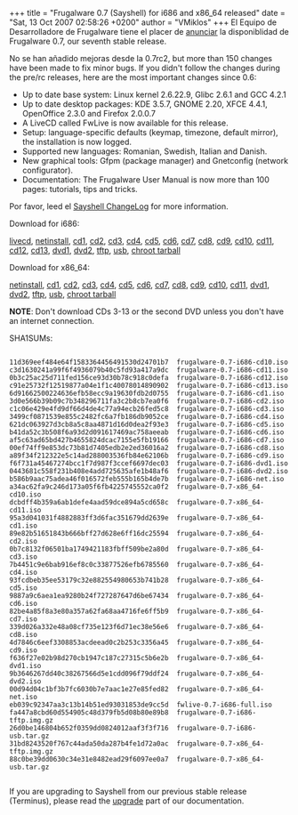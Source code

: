 +++
title = "Frugalware 0.7 (Sayshell) for i686 and x86_64 released"
date = "Sat, 13 Oct 2007 02:58:26 +0200"
author = "VMiklos"
+++
El Equipo de Desarrolladore de Frugalware tiene el placer de [anunciar](/news/76) la disponiblidad de Frugalware 0.7, our seventh stable release.  

 No se han añadido mejoras desde la 0.7rc2, but more than 150 changes have been made to fix minor bugs.
 If you didn't follow the changes during the pre/rc releases, here are the most important changes since 0.6:  

* Up to date base system: Linux kernel 2.6.22.9, Glibc 2.6.1 and GCC 4.2.1
* Up to date desktop packages: KDE 3.5.7, GNOME 2.20, XFCE 4.4.1, OpenOffice 2.3.0 and Firefox 2.0.0.7
* A LiveCD called FwLive is now available for this release.
* Setup: language-specific defaults (keymap, timezone, default mirror), the installation is now logged.
* Supported new languages: Romanian, Swedish, Italian and Danish.
* New graphical tools: Gfpm (package manager) and Gnetconfig (network configurator).
* Documentation: The Frugalware User Manual is now more than 100 pages: tutorials, tips and tricks.


 Por favor, leed el [Sayshell ChangeLog](http://ftp.frugalware.org/pub/frugalware/frugalware-0.7/ChangeLog.txt) for more information.  

 Download for i686:  

[livecd](/download/frugalware-0.7-iso/fwlive-0.7-i686-full.iso),
 [netinstall](/download/frugalware-0.7-iso/frugalware-0.7-i686-net.iso),
 [cd1](/download/frugalware-0.7-iso/frugalware-0.7-i686-cd1.iso),
 [cd2](/download/frugalware-0.7-iso/frugalware-0.7-i686-cd2.iso),
 [cd3](/download/frugalware-0.7-iso/frugalware-0.7-i686-cd3.iso),
 [cd4](/download/frugalware-0.7-iso/frugalware-0.7-i686-cd4.iso),
 [cd5](/download/frugalware-0.7-iso/frugalware-0.7-i686-cd5.iso),
 [cd6](/download/frugalware-0.7-iso/frugalware-0.7-i686-cd6.iso),
 [cd7](/download/frugalware-0.7-iso/frugalware-0.7-i686-cd7.iso),
 [cd8](/download/frugalware-0.7-iso/frugalware-0.7-i686-cd8.iso),
 [cd9](/download/frugalware-0.7-iso/frugalware-0.7-i686-cd9.iso),
 [cd10](/download/frugalware-0.7-iso/frugalware-0.7-i686-cd10.iso),
 [cd11](/download/frugalware-0.7-iso/frugalware-0.7-i686-cd11.iso),
 [cd12](/download/frugalware-0.7-iso/frugalware-0.7-i686-cd12.iso),
 [cd13](/download/frugalware-0.7-iso/frugalware-0.7-i686-cd13.iso),
 [dvd1](/download/frugalware-0.7-iso/frugalware-0.7-i686-dvd1.iso),
 [dvd2](/download/frugalware-0.7-iso/frugalware-0.7-i686-dvd2.iso),
 [tftp](/download/frugalware-0.7-iso/frugalware-0.7-i686-tftp.img.gz),
 [usb](/download/frugalware-0.7-iso/frugalware-0.7-i686-usb.tar.gz),
 [chroot tarball](/download/frugalware-0.7-iso/fwchroot-0.7-i686.tar.bz2)
  

 Download for x86\_64:  

[netinstall](/download/frugalware-0.7-iso/frugalware-0.7-x86_64-net.iso),
 [cd1](/download/frugalware-0.7-iso/frugalware-0.7-x86_64-cd1.iso),
 [cd2](/download/frugalware-0.7-iso/frugalware-0.7-x86_64-cd2.iso),
 [cd3](/download/frugalware-0.7-iso/frugalware-0.7-x86_64-cd3.iso),
 [cd4](/download/frugalware-0.7-iso/frugalware-0.7-x86_64-cd4.iso),
 [cd5](/download/frugalware-0.7-iso/frugalware-0.7-x86_64-cd5.iso),
 [cd6](/download/frugalware-0.7-iso/frugalware-0.7-x86_64-cd6.iso),
 [cd7](/download/frugalware-0.7-iso/frugalware-0.7-x86_64-cd7.iso),
 [cd8](/download/frugalware-0.7-iso/frugalware-0.7-x86_64-cd8.iso),
 [cd9](/download/frugalware-0.7-iso/frugalware-0.7-x86_64-cd9.iso),
 [cd10](/download/frugalware-0.7-iso/frugalware-0.7-x86_64-cd10.iso),
 [cd11](/download/frugalware-0.7-iso/frugalware-0.7-x86_64-cd11.iso),
 [dvd1](/download/frugalware-0.7-iso/frugalware-0.7-x86_64-dvd1.iso),
 [dvd2](/download/frugalware-0.7-iso/frugalware-0.7-x86_64-dvd2.iso),
 [tftp](/download/frugalware-0.7-iso/frugalware-0.7-x86_64-tftp.img.gz),
 [usb](/download/frugalware-0.7-iso/frugalware-0.7-x86_64-usb.tar.gz),
 [chroot tarball](/download/frugalware-0.7-iso/fwchroot-0.7-x86_64.tar.bz2)
  

**NOTE**: Don't download CDs 3-13 or the second DVD unless you don't have an internet connection.  

 SHA1SUMs:
 
```

11d369eef484e64f1583364456491530d24701b7  frugalware-0.7-i686-cd10.iso
c3d1630241a99f6f4936079b40c5fd93a417a9dc  frugalware-0.7-i686-cd11.iso
0b3c25ac25d711fed156ce93d30b78c918c0defa  frugalware-0.7-i686-cd12.iso
c91e25732f12519877a04e1f1c40078014890902  frugalware-0.7-i686-cd13.iso
6d91662500224636efb58ecc9a19630fdb2d0755  frugalware-0.7-i686-cd1.iso
3d0e566b39b09c7b348296711fa3c2b8cb7ea0f6  frugalware-0.7-i686-cd2.iso
c1c06e429e4fd9df66d4de4c77a94ecb26fed5c8  frugalware-0.7-i686-cd3.iso
3499cf0871539e855c2482fc6a7fb186db9052ce  frugalware-0.7-i686-cd4.iso
621dc063927d3cb8a5c8aa4871d16d0dea2f93e3  frugalware-0.7-i686-cd5.iso
b41da52c3b508f6a93d2d091617469ac758aeeab  frugalware-0.7-i686-cd6.iso
af5c63ad65bd427b4655824dcac7155e5fb19166  frugalware-0.7-i686-cd7.iso
00ef74ff9e853dc73b81d7405edb2e2ed36016a2  frugalware-0.7-i686-cd8.iso
a89f34f212322e5c14ad288003536fb84e62106b  frugalware-0.7-i686-cd9.iso
f6f731a45467274bcc1f7d987f3ccef6697dec03  frugalware-0.7-i686-dvd1.iso
0443681c558f231b408e4add725635afe1b48af6  frugalware-0.7-i686-dvd2.iso
b586b9aac75adea46f016572feb555b165b4de7b  frugalware-0.7-i686-net.iso
a34ac62fa9c246d173a05f6fb4225745552ca0f2  frugalware-0.7-x86_64-cd10.iso
dcbdff4b359a6ab1defe4aad59dce894a5cd658c  frugalware-0.7-x86_64-cd11.iso
95a3d041031f4882883ff3d6fac351679dd2639e  frugalware-0.7-x86_64-cd1.iso
89e82b51651843b666bff27d628e6ff16dc25594  frugalware-0.7-x86_64-cd2.iso
0b7c8132f06501ba1749421183fbff509be2a80d  frugalware-0.7-x86_64-cd3.iso
7b4451c9e6bab916ef8c0c33877526efb6785560  frugalware-0.7-x86_64-cd4.iso
93fcdbeb35ee53179c32e882554980653b741b28  frugalware-0.7-x86_64-cd5.iso
9887a9c6aea1ea9280b24f727287647d6be67434  frugalware-0.7-x86_64-cd6.iso
82be4a85f8a3e80a357a62fa68aa4716fe6ff5b9  frugalware-0.7-x86_64-cd7.iso
339d026a332e48a08cf735e123f6d71ec38e56e6  frugalware-0.7-x86_64-cd8.iso
4d7846c6eef3308853acdeead0c2b253c3356a45  frugalware-0.7-x86_64-cd9.iso
f636f27e02b98d270cb1947c187c27315c5b6e2b  frugalware-0.7-x86_64-dvd1.iso
9b3646267dd40c38267566d5e1cdd096f79ddf24  frugalware-0.7-x86_64-dvd2.iso
00d94d04c1bf3b7fc6030b7e7aac1e27e85fed82  frugalware-0.7-x86_64-net.iso
eb039c92347aa3c13b14b51ed93031853de9cc5d  fwlive-0.7-i686-full.iso
fa447a8cbd60d554905c48d379fb5d08b80e89b8  frugalware-0.7-i686-tftp.img.gz
26d0be146804b652f0359dd0824012aaf3f3f716  frugalware-0.7-i686-usb.tar.gz
31bd8243520f767c44ada50da287b4fe1d72a0ac  frugalware-0.7-x86_64-tftp.img.gz
88c0be39dd0630c34e31e8482ead29f6097ee0a7  frugalware-0.7-x86_64-usb.tar.gz
            
```

 If you are upgrading to Sayshell from our previous stable release (Terminus), please read the [upgrade](http://frugalware.org/docs/stable/upgrade) part of our documentation.  

